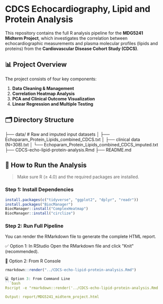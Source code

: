 # CDCS Echocardiography, Lipid and Protein Analysis

This repository contains the full R analysis pipeline for the **MDG5241 Midterm Project**, which investigates the correlation between echocardiographic measurements and plasma molecular profiles (lipids and proteins) from the **Cardiovascular Disease Cohort Study (CDCS)**.

## 📊 Project Overview

The project consists of four key components:

1. **Data Cleaning & Management**
2. **Correlation Heatmap Analysis**
3. **PCA and Clinical Outcome Visualization**
4. **Linear Regression and Multiple Testing**


## 🗂️ Directory Structure

├── data/ # Raw and imputed input datasets 
│ ├── Echoparam_Protein_Lipids_combined_CDCS.txt 
│ ├── clinical data (N=308).txt 
│ └── Echoparam_Protein_Lipids_combined_CDCS_imputed.txt 
├── CDCS-echo-lipid-protein-analysis.Rmd
├── README.md


## 🔧 How to Run the Analysis

> Make sure R (≥ 4.0) and the required packages are installed.

### Step 1: Install Dependencies

```r
install.packages(c("tidyverse", "ggplot2", "dplyr", "readr"))
install.packages("BiocManager")
BiocManager::install("ComplexHeatmap")
BiocManager::install("circlize")
```

### Step 2: Run Full Pipeline

You can render the RMarkdown file to generate the complete HTML report.

✅ Option 1: In RStudio
Open the RMarkdown file and click "Knit" (recommended).

🧪 Option 2: From R Console
```r
rmarkdown::render("../CDCS-echo-lipid-protein-analysis.Rmd")

💻 Option 3: From Command Line
```bash
Rscript -e "rmarkdown::render('../CDCS-echo-lipid-protein-analysis.Rmd')"

Output: report/MDG5241_midterm_project.html
